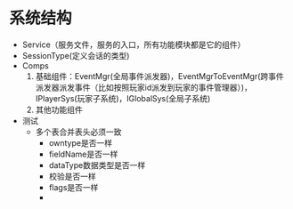 # 系统结构

* Service（服务文件，服务的入口，所有功能模块都是它的组件）
* SessionType(定义会话的类型)
* Comps
  1. 基础组件：EventMgr(全局事件派发器)，EventMgrToEventMgr(跨事件派发器派发事件（比如按照玩家id派发到玩家的事件管理器）)，IPlayerSys(玩家子系统)，IGlobalSys(全局子系统)
  2. 其他功能组件
* 测试
  * 多个表合并表头必须一致
    * owntype是否一样
    * fieldName是否一样
    * dataType数据类型是否一样
    * 校验是否一样
    * flags是否一样
    * 

